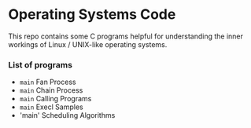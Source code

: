 # Operating Systems Code
This repo contains some C programs helpful for understanding the inner workings of Linux / UNIX-like operating systems.
### List of programs
- `main` Fan Process
- `main` Chain Process
- `main` Calling Programs
- `main` Execl Samples
- 'main' Scheduling Algorithms
